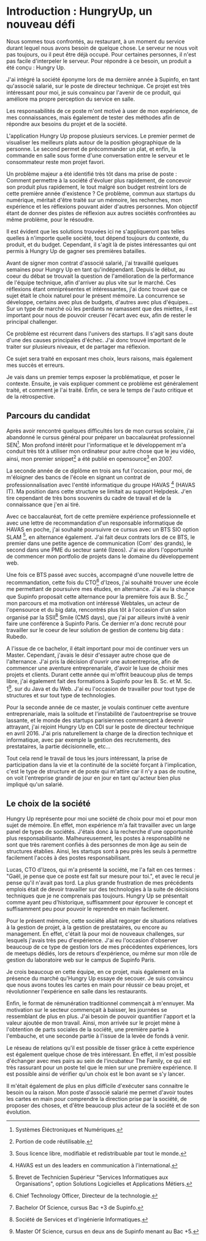 
Introduction : HungryUp, un nouveau défi 
========================================

Nous sommes tous confrontés, au restaurant, à un moment du service 
durant lequel nous avons besoin de quelque chose. Le serveur ne nous 
voit pas toujours, ou il peut être déjà occupé. Pour certaines 
personnes, il n'est pas facile d'interpeler le serveur. Pour répondre à 
ce besoin, un produit a été conçu : Hungry Up.

J'ai intégré la société éponyme lors de ma dernière année à Supinfo, en
tant qu'associé salarié, sur le poste de directeur technique. Ce projet
est très intéressant pour moi, je suis convaincu par l'avenir de ce 
produit, qui améliore ma propre perception du service en salle.

Les responsabilités de ce poste m'ont motivé à user de mon expérience, 
de mes connaissances, mais également de tester des méthodes afin de 
répondre aux besoins du projet et de la société. 

L'application Hungry Up propose plusieurs services. Le premier permet de
visualiser les meilleurs plats autour de la position géographique de la 
personne. Le second permet de précommander un plat, et enfin, la 
commande en salle sous forme d'une conversation entre le serveur et le 
consommateur reste mon projet favori. 

Un problème majeur a été identifié très tôt dans ma prise de poste : 
Comment permettre à la société d'évoluer plus rapidement, de concevoir 
son produit plus rapidement, le tout malgré son budget restreint lors de 
cette première année d'existence ? Ce problème, commun aux startups du 
numérique, méritait d'être traité sur un mémoire, les recherches, mon 
expérience et les réflexions pouvant aider d'autres personnes. Mon 
objectif étant de donner des pistes de réflexion aux autres sociétés 
confrontées au même problème, pour le résoudre. 

Il est évident que les solutions trouvées ici ne s'appliqueront pas telles 
quelles à n'importe quelle société, tout dépend toujours du contexte, du 
produit, et du budget. Cependant, il s'agit là de pistes intéressantes 
qui ont permis à Hungry Up de gagner ses premières batailles.

Avant de signer mon contrat d'associé salarié, j'ai travaillé quelques 
semaines pour Hungry Up en tant qu'indépendant. Depuis le début, au coeur 
du débat se trouvait la question de l'amélioration de la performance de 
l'équipe technique, afin d'arriver au plus vite sur le marché.
Ces réflexions étant omniprésentes et intéressantes, j'ai donc trouvé 
que ce sujet était le choix naturel pour le présent mémoire.
La concurrence se développe, certains avec plus de
budgets, d'autres avec plus d'équipes... Sur un type de marché où les
perdants ne ramassent que des miettes, il est important pour nous de 
pouvoir creuser l'écart avec eux, afin de rester le principal challenger.

Ce problème est récurrent dans l'univers des startups. Il s'agit sans 
doute d'une des causes principales d'échec. J'ai donc trouvé important 
de le traiter sur plusieurs niveaux, et de partager ma réflexion.

Ce sujet sera traité en exposant mes choix, leurs raisons, mais 
également mes succès et erreurs. 

Je vais dans un premier temps exposer la problématique, et poser le 
contexte. Ensuite, je vais expliquer comment ce problème est généralement 
traité, et comment je l'ai traité. Enfin, ce sera le temps de 
l'auto critique et de la rétrospective.

## Parcours du candidat

Après avoir rencontré quelques difficultés lors de mon cursus scolaire,
j'ai abandonné le cursus général pour préparer un baccalauréat
professionnel SEN[^sen]. 
Mon profond intérêt pour l'informatique et le développement m'a conduit 
très tôt à utiliser mon ordinateur pour autre chose que le jeu vidéo, 
ainsi, mon premier snippet[^snippet] a été publié en 
opensource[^opensource] en 2007. 

[^sen]: Systèmes Éléctroniques et Numériques.
[^snippet]: Portion de code réutilisable.
[^opensource]: Sous licence libre, modifiable et redistribuable par tout le monde.

La seconde année de ce diplôme en trois ans fut l'occasion, pour moi, de 
m'éloigner des bancs de l'école en signant un contrat de professionnalisation
avec l'entité informatique du groupe HAVAS [^havas] (HAVAS IT). Ma position
dans cette structure se limitait au support Helpdesk. J'en tire cependant
de très bons souvenirs du cadre de travail et de la connaissance que j'en
ai tiré.

[^havas]: HAVAS est un des leaders en communication à l'international.

Avec ce baccalauréat, fort de cette première expérience professionnelle
et avec une lettre de recommandation d'un responsable informatique 
de HAVAS en poche, j'ai souhaité poursuivre ce cursus avec un BTS SIO
option SLAM [^sioslam], en alternance également. J'ai fait deux contrats
lors de ce BTS, le premier dans une petite agence de communication
(Com' des grands), le second dans une PME du secteur santé (Izeos).
J'ai eu alors l'opportunité de commencer mon portfolio de projets
dans le domaine du développement web.

[^sioslam]: Brevet de Technicien Supérieur "Services Informatiques 
aux Organisations", option Solutions Logicielles et Applications Métiers.

Une fois ce BTS passé avec succès, accompagné d'une nouvelle lettre de
recommandation, cette fois du CTO[^cto] d'Izeos, j'ai souhaité trouver 
une école me permettant de poursuivre mes études, en alternance. J'ai eu 
la chance que Supinfo proposait cette alternance pour la première fois 
aux B. Sc.[^B.Sc] mon parcours et ma motivation ont intéressé Webtales, 
un acteur de l'opensource et du big data, rencontrés plus tôt à 
l'occasion d'un salon organisé par la SSII[^ssii] Smile (CMS days), que 
j'ai par ailleurs invité à venir faire une conférence à Supinfo Paris. 
Ce dernier m'a donc recruté pour travailler sur le coeur de leur 
solution de gestion de contenu big data : Rubedo.

[^cto]: Chief Technology Officer, Directeur de la technologie.
[^B.Sc]: Bachelor Of Science, cursus Bac +3 de Supinfo.
[^ssii]: Société de Services et d'ingénierie Informatiques.

A l'issue de ce bachelor, il était important pour moi de continuer vers un Master.
Cependant, j'avais le désir d'essayer autre chose que de l'alternance.
J'ai pris la décision d'ouvrir une autoentreprise, afin de commencer
une aventure entreprenariale, d'avoir le luxe de choisir mes projets et clients.
Durant cette année qui m'offrit beaucoup plus de temps libre, j'ai également fait
des formations à Supinfo pour les B. Sc. et M. Sc. 1[^M.Sc]. sur du Java et du Web.
J'ai eu l'occasion de travailler pour tout type de structures et sur tout type de technologies.

[^M.Sc]: Master Of Science, cursus en deux ans de Supinfo menant au Bac +5.

Pour la seconde année de ce master, je voulais continuer cette aventure
entreprenariale, mais la solitude et l'instabilité de l'autoentreprise
se trouve lassante, et le monde des startups parisiennes commençant à devenir
attrayant, j'ai rejoint Hungry Up en CDI sur le poste de directeur technique
en avril 2016. J'ai pris naturellement la charge de la direction technique
et informatique, avec par exemple la gestion des recrutements, des 
prestataires, la partie décisionnelle, etc...

Tout cela rend le travail de tous les jours intéressant, la prise de 
participation dans la vie et la continuité de la société forçant à 
l'implication, c'est le type de structure et de poste qui m'attire car
il n'y a pas de routine, on voit l'entreprise grandir de jour en jour en
tant qu'acteur bien plus impliqué qu'un salarié.

## Le choix de la société

Hungry Up représente pour moi une société de choix pour moi et pour mon 
sujet de mémoire. En effet, mon expérience m'a fait travailler avec un 
large panel de types de sociétés. J'étais donc à la recherche d'une 
opportunité plus responsabilisante. Malheureusement, les postes à 
responsabilité ne sont que très rarement confiés à des personnes de mon 
âge au sein de structures établies. Ainsi, les startups sont à peu près 
les seuls à permettre facilement l'accès à des postes responsabilisant.

Lucas, CTO d'Izeos, qui m'a présenté la société, me l'a fait en ces termes : "Gaël, 
je pense que ce poste est fait sur mesure pour toi.", et avec le recul 
je pense qu'il n'avait pas tord. La plus grande frustration de mes 
précédents emplois était de devoir travailler sur des technologies à la
suite de décisions techniques que je ne comprenais pas toujours. Hungry 
Up se présentait comme ayant peu d'historique, suffisamment pour 
éprouver le concept et suffisamment peu pour pouvoir le reprendre en 
main facilement.

Pour le présent mémoire, cette société allait regorger de situations 
relatives à la gestion de projet, à la gestion de prestataires, ou 
encore au management. En effet, c'était là pour moi de nouveaux 
challenges, sur lesquels j'avais très peu d'expérience. J'ai eu l'occasion 
d'observer beaucoup de ce type de gestion lors de mes précédentes 
expériences, lors de meetups dédiés, lors de retours d'expérience, ou 
même sur mon rôle de gestion du laboratoire web sur le campus de Supinfo 
Paris.

Je crois beaucoup en cette équipe, en ce projet, mais également en la 
présence du marché qu'Hungry Up essaye de secouer. Je suis convaincu que 
nous avons toutes les cartes en main pour réussir ce beau projet, et 
révolutionner l'expérience en salle dans les restaurants.

Enfin, le format de rémunération traditionnel commençait à m'ennuyer. Ma
motivation sur le secteur commençait à baisser, les journées se 
ressemblant de plus en plus. J'ai besoin de pouvoir quantifier l'apport 
et la valeur ajoutée de mon travail. Ainsi, mon arrivée sur le projet 
mène à l'obtention de parts sociales de la société, une première partie 
à l'embauche, et une seconde partie à l'issue de la levée de fonds à 
venir.

Le réseau de relations qu'il est possible de tisser grâce à cette 
expérience est également quelque chose de très intéressant. En effet, il 
m'est possible d'échanger avec mes pairs au sein de l'incubateur The 
Family, ce qui est très rassurant pour un poste tel que le mien sur une 
première expérience. Il est possible ainsi de vérifier qu'un choix est 
le bon avant se s'y lancer.

Il m'était également de plus en plus difficile d'exécuter sans connaitre
le besoin ou la raison. Mon poste d'associé salarié me permet d'avoir 
toutes les cartes en main pour comprendre la direction prise par la 
société, de proposer des choses, et d'être beaucoup plus acteur de la 
société et de son évolution.